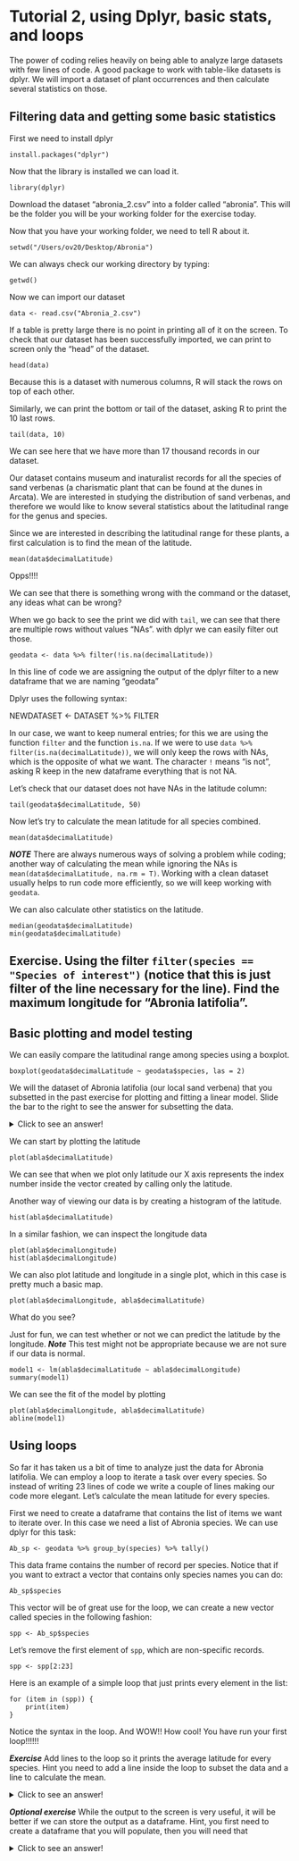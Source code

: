 # Tutorial 2, using Dplyr, basic stats, and loops

The power of coding relies heavily on being able to analyze large datasets with few lines of code. A good package to work with table-like datasets is dplyr. We will import a dataset of plant occurrences and then calculate several statistics on those.

## Filtering data and getting some basic statistics 

First we need to install dplyr

```
install.packages("dplyr")
```

Now that the library is installed we can load it.
```
library(dplyr)
```

Download the dataset “abronia_2.csv” into a folder called “abronia”. This will be the folder you will be your working folder for the exercise today.

Now that you have your working folder, we need to tell R about it.

```
setwd("/Users/ov20/Desktop/Abronia")
```

We can always check our working directory by typing:
```
getwd()
```

Now we can import our dataset
```
data <- read.csv("Abronia_2.csv")
```


If a table is pretty large there is no point in printing all of it on the screen. To check that our dataset has been successfully imported, we can print to screen only the “head” of the dataset.
```
head(data)
```
Because this is a dataset with numerous columns, R will stack the rows on top of each other.

Similarly, we can print the bottom or tail of the dataset, asking R to print the 10 last rows.
```
tail(data, 10)
```
We can see here that we have more than 17 thousand records in our dataset.

Our dataset contains museum and inaturalist records for all the species of sand verbenas (a charismatic plant that can be found at the dunes in Arcata). We are interested in studying the distribution of sand verbenas, and therefore we would like to know several statistics about the latitudinal range for the genus and species.

Since we are interested in describing the latitudinal range for these plants, a first calculation is to find the mean of the latitude.

```
mean(data$decimalLatitude)
```

Opps!!!!

We can see that there is something wrong with the command or the dataset, any ideas what can be wrong?

When we go back to see the print we did with `tail`, we can see that there are multiple rows without values “NAs”.  with dplyr we can easily filter out those.
```
geodata <- data %>% filter(!is.na(decimalLatitude))
```
In this line of code we are assigning the output of the dplyr filter to a new dataframe that we are naming “geodata”

Dplyr uses the following syntax:

NEWDATASET <- DATASET %>% FILTER

In our case, we want to keep numeral entries; for this we are using the function `filter` and the function `is.na`. If we were to use `data %>% filter(is.na(decimalLatitude))`, we will only keep the rows with NAs, which is the opposite of what we want. The character `!` means “is not”, asking R keep in the new dataframe everything that is not NA.



Let’s check that our dataset does not have NAs in the latitude column:

```
tail(geodata$decimalLatitude, 50)
```

Now let’s try to calculate the mean latitude for all species combined.
```
mean(data$decimalLatitude)
```

***NOTE*** There are always numerous ways of solving a problem while coding; another way of calculating the mean while ignoring the NAs is `mean(data$decimalLatitude, na.rm = T)`. Working with a clean dataset usually helps to run code more efficiently, so we will keep working with `geodata`.

We can also calculate other statistics on the latitude.

```
median(geodata$decimalLatitude)
min(geodata$decimalLatitude)
```

## Exercise. Using the filter `filter(species == "Species of interest")` (notice that this is just filter of the line necessary for the line). Find the maximum longitude for “Abronia latifolia”.



## Basic plotting and model testing

We can easily compare the latitudinal range among species using a boxplot.
```
boxplot(geodata$decimalLatitude ~ geodata$species, las = 2)
```

We will the dataset of Abronia latifolia (our local sand verbena) that you subsetted in the past exercise for plotting and fitting a linear model. Slide the bar to the right to see the answer for subsetting the data.

<details>
  <summary>Click to see an answer!</summary>
  
```
abla <- geodata %>% filter(species == "Abronia latifolia")
```
  

</details>

We can start by plotting the latitude 
```
plot(abla$decimalLatitude)
```

We can see that when we plot only latitude our X axis represents the index number inside the vector created by calling only the latitude.

Another way of viewing our data is by creating a histogram of the latitude.

```
hist(abla$decimalLatitude)
```

In a similar fashion, we can inspect the longitude data

```
plot(abla$decimalLongitude)
hist(abla$decimalLongitude)
```

We can also plot latitude and longitude in a single plot, which in this case is pretty much a basic map.

```
plot(abla$decimalLongitude, abla$decimalLatitude)
```
What do you see?


Just for fun, we can test whether or not we can predict the latitude by the longitude. ***Note*** This test might not be appropriate because we are not sure if our data is normal. 
```
model1 <- lm(abla$decimalLatitude ~ abla$decimalLongitude)
summary(model1)
```

We can see the fit of the model by plotting
```
plot(abla$decimalLongitude, abla$decimalLatitude)
abline(model1)
```


## Using loops 

So far it has taken us a bit of time to analyze just the data for Abronia latifolia. We can employ a loop to iterate a task over every species. So instead of writing 23 lines of code we write a couple of lines making our code more elegant. Let’s calculate the mean latitude for every species.

First we need to create a dataframe that contains the list of items we want to iterate over. In this case we need a list of Abronia species. We can use dplyr for this task:

```
Ab_sp <- geodata %>% group_by(species) %>% tally()
```
This data frame contains the number of record per species. Notice that if you want to extract a vector that contains only species names you can do:

```
Ab_sp$species
```

This vector will be of great use for the loop, we can create a new vector called species in the following fashion:

```
spp <- Ab_sp$species
```

Let’s remove the first element of `spp`, which are non-specific records.

```
spp <- spp[2:23]
``` 

Here is an example of a simple loop that just prints every element in the list:

```
for (item in (spp)) {
	print(item)
}
```
Notice the syntax in the loop. And WOW!! How cool! You have run your first loop!!!!!!

***Exercise*** Add lines to the loop so it prints the average latitude for every species. Hint you need to add a line inside the loop to subset the data and a line to calculate the mean.

<details>
  <summary>Click to see an answer!</summary>
  
```
for (item in (spp)) {
	print(item)
	subset <- geodata %>% filter(species == item)
	mn <- mean(subset$decimalLatitude)
	print(mn)
}
```
  

</details>

***Optional exercise*** While the output to the screen is very useful, it will be better if we can store the output as a dataframe. Hint, you first need to create a dataframe that you will populate, then you will need that 

<details>
  <summary>Click to see an answer!</summary>
  
```
for (item in (spp)) {
	print(item)
	subset <- geodata %>% filter(species == item)
	mn <- mean(subset$decimalLatitude)
	print(mn)
}
```
  

</details>







